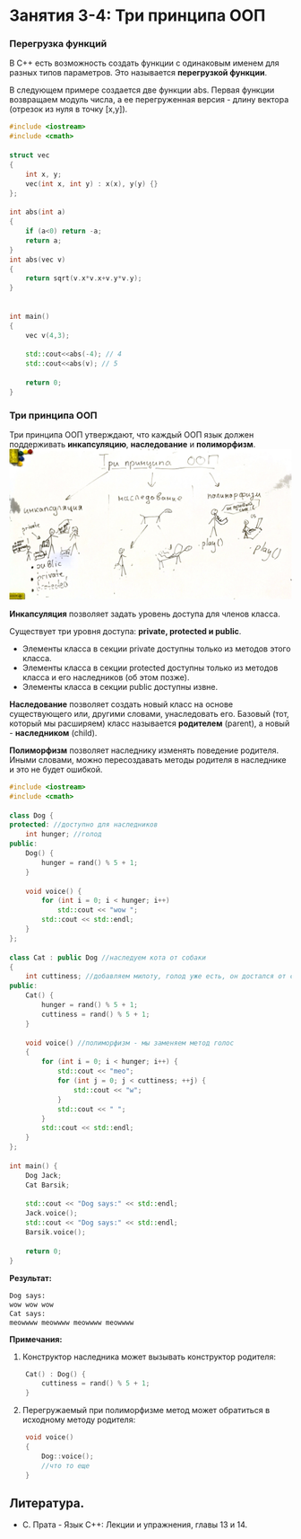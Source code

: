 # Занятия 3-4: Три принципа ООП
### Перегрузка функций

В С++ есть возможность создать функции с одинаковым именем для разных типов параметров. Это называется **перегрузкой функции**.

В следующем примере создается две функции abs. Первая функции возвращаем модуль числа, а ее перегруженная версия - длину вектора (отрезок из нуля в точку [x,y]).

```cpp
#include <iostream>
#include <cmath>

struct vec
{
    int x, y;
    vec(int x, int y) : x(x), y(y) {}
};

int abs(int a)
{
    if (a<0) return -a;
    return a;
}
int abs(vec v)
{
    return sqrt(v.x*v.x+v.y*v.y);
}


int main()
{
    vec v(4,3);
    
    std::cout<<abs(-4); // 4
    std::cout<<abs(v); // 5
    
    return 0;
}
```

### Три принципа ООП

Три принципа ООП утверждают, что каждый ООП язык должен поддерживать **инкапсуляцию**, **наследование** и **полиморфизм**.
![Три принципа ООП](oop.JPG)

**Инкапсуляция** позволяет задать уровень доступа для членов класса.

Существует три уровня доступа: **private, protected и public**.
 - Элементы класса в секции private доступны только из методов этого класса.
 - Элементы класса в секции protected доступны только из методов класса и его наследников (об этом позже).
 - Элементы класса в секции public доступны извне.
 
**Наследование** позволяет создать новый класс на основе существующего или, другими словами, унаследовать его. Базовый (тот, который мы расширяем) класс называется **родителем** (parent), а новый - **наследником** (child).

**Полиморфизм** позволяет наследнику изменять поведение родителя. Иными словами, можно пересоздавать методы родителя в наследнике и это не будет ошибкой.

```cpp
#include <iostream>
#include <cmath>

class Dog {
protected: //доступно для наследников
    int hunger; //голод
public:
    Dog() {
        hunger = rand() % 5 + 1;
    }

    void voice() {
        for (int i = 0; i < hunger; i++)
            std::cout << "wow ";
        std::cout << std::endl;
    }
};

class Cat : public Dog //наследуем кота от собаки
{
    int cuttiness; //добавляем милоту, голод уже есть, он достался от собаки
public:
    Cat() {
        hunger = rand() % 5 + 1;
        cuttiness = rand() % 5 + 1;
    }

    void voice() //полиморфизм - мы заменяем метод голос
    {
        for (int i = 0; i < hunger; i++) {
            std::cout << "meo";
            for (int j = 0; j < cuttiness; ++j) {
                std::cout << "w";
            }
            std::cout << " ";
        }
        std::cout << std::endl;
    }
};

int main() {
    Dog Jack;
    Cat Barsik;

    std::cout << "Dog says:" << std::endl;
    Jack.voice();
    std::cout << "Dog says:" << std::endl;
    Barsik.voice();

    return 0;
}
```
**Результат:**
```
Dog says:
wow wow wow 
Cat says:
meowwww meowwww meowwww meowwww 
```
**Примечания:**

1) Конструктор наследника может вызывать конструктор родителя:
```cpp
    Cat() : Dog() {
        cuttiness = rand() % 5 + 1;
    }
```
2) Перегружаемый при полиморфизме метод может обратиться в исходному методу родителя:
```cpp
    void voice()
    {
        Dog::voice();
        //что то еще
    }
```
## Литература.
 - С. Прата - Язык С++: Лекции и упражнения, главы 13 и 14.
